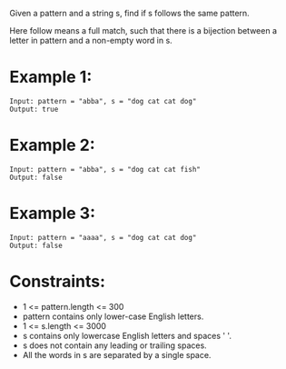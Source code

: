 Given a pattern and a string s, find if s follows the same pattern.

Here follow means a full match, such that there is a bijection between a letter in pattern and a non-empty word in s.

 

# Example 1:
```
Input: pattern = "abba", s = "dog cat cat dog"
Output: true
```

# Example 2:
```
Input: pattern = "abba", s = "dog cat cat fish"
Output: false
```

# Example 3:
```
Input: pattern = "aaaa", s = "dog cat cat dog"
Output: false
``` 

# Constraints:

- 1 <= pattern.length <= 300
- pattern contains only lower-case English letters.
- 1 <= s.length <= 3000
- s contains only lowercase English letters and spaces ' '.
- s does not contain any leading or trailing spaces.
- All the words in s are separated by a single space.